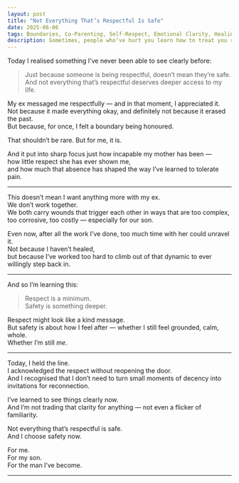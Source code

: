 ```yaml
---
layout: post
title: "Not Everything That’s Respectful Is Safe"
date: 2025-06-06
tags: Boundaries, Co-Parenting, Self-Respect, Emotional Clarity, Healing, Growth
description: Sometimes, people who’ve hurt you learn how to treat you respectfully — but that doesn’t mean you can let them back in. Respect is not the same as safety.
---
```


Today I realised something I’ve never been able to see clearly before:

> Just because someone is being respectful, doesn’t mean they’re safe.  
> And not everything that’s respectful deserves deeper access to my life.

My ex messaged me respectfully — and in that moment, I appreciated it.  
Not because it made everything okay, and definitely not because it erased the past.  
But because, for once, I felt a boundary being honoured.  

That shouldn’t be rare. But for me, it is.

And it put into sharp focus just how incapable my mother has been —  
how little respect she has ever shown me,  
and how much that absence has shaped the way I’ve learned to tolerate pain.

---

This doesn’t mean I want anything more with my ex.  
We don’t work together.  
We both carry wounds that trigger each other in ways that are too complex, too corrosive, too costly — especially for our son.

Even now, after all the work I’ve done, too much time with her could unravel it.  
Not because I haven’t healed,  
but because I’ve worked too hard to climb out of that dynamic to ever willingly step back in.

---

And so I’m learning this:

> Respect is a minimum.  
> Safety is something deeper.

Respect might look like a kind message.  
But safety is about how I feel after — whether I still feel grounded, calm, whole.  
Whether I’m still *me*.

---

Today, I held the line.  
I acknowledged the respect without reopening the door.  
And I recognised that I don’t need to turn small moments of decency into invitations for reconnection.

I’ve learned to see things clearly now.  
And I’m not trading that clarity for anything — not even a flicker of familiarity.

Not everything that’s respectful is safe.  
And I choose safety now.

For me.  
For my son.  
For the man I’ve become.

---